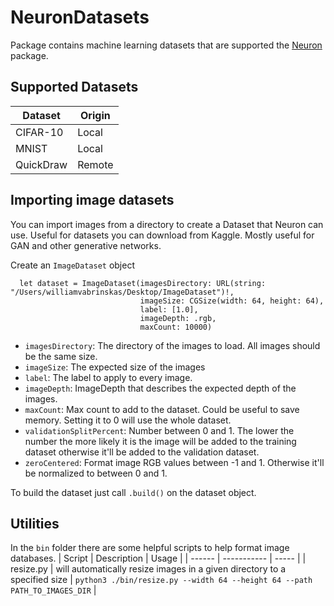 # NeuronDatasets

Package contains machine learning datasets that are supported the [Neuron](https://github.com/wvabrinskas/Neuron) package. 

## Supported Datasets
| Dataset       | Origin
| ------------- | ------------- |
| CIFAR-10 | Local |
| MNIST    | Local |
| QuickDraw | Remote |

## Importing image datasets
You can import images from a directory to create a Dataset that Neuron can use. Useful for datasets you can download from Kaggle. Mostly useful for GAN and other generative networks.

Create an `ImageDataset` object

```
  let dataset = ImageDataset(imagesDirectory: URL(string: "/Users/williamvabrinskas/Desktop/ImageDataset")!,
                             imageSize: CGSize(width: 64, height: 64),
                             label: [1.0],
                             imageDepth: .rgb,
                             maxCount: 10000)
```
- `imagesDirectory`: The directory of the images to load. All images should be the same size.
- `imageSize`: The expected size of the images
- `label`: The label to apply to every image.
- `imageDepth`: ImageDepth that describes the expected depth of the images.
- `maxCount`: Max count to add to the dataset. Could be useful to save memory. Setting it to 0 will use the whole dataset.
- `validationSplitPercent`: Number between 0 and 1. The lower the number the more likely it is the image will be added to the training dataset otherwise it'll be added to the validation dataset.
- `zeroCentered`: Format image RGB values between -1 and 1. Otherwise it'll be normalized to between 0 and 1.

To build the dataset just call `.build()` on the dataset object.

## Utilities
In the `bin` folder there are some helpful scripts to help format image databases. 
| Script | Description | Usage |
| ------ | ----------- | ----- | 
| resize.py | will automatically resize images in a given directory to a specified size | `python3 ./bin/resize.py --width 64 --height 64 --path PATH_TO_IMAGES_DIR` |